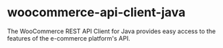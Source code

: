 # woocommerce-api-client-java
The WooCommerce REST API Client for Java provides easy access to the features of the e-commerce platform's API.
